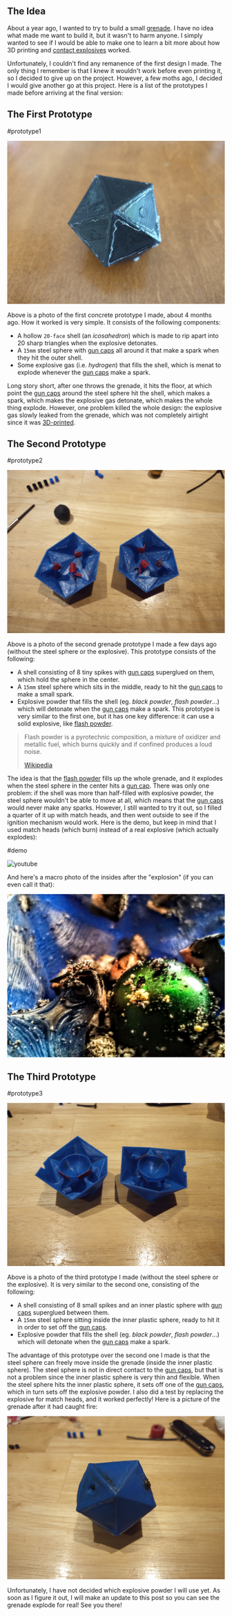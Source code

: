 ## The Idea

About a year ago, I wanted to try to build a small [grenade](https://en.wikipedia.org/wiki/Grenade). I have no idea what made me want to build it, but it wasn't to harm anyone. I simply wanted to see if I would be able to make one to learn a bit more about how 3D printing and [contact explosives](https://en.wikipedia.org/wiki/Contact_explosive) worked.

Unfortunately, I couldn't find any remanence of the first design I made. The only thing I remember is that I knew it wouldn't work before even printing it, so I decided to give up on the project. However, a few moths ago, I decided I would give another go at this project. Here is a list of the prototypes I made before arriving at the final version:

## The First Prototype

#prototype1

![first grenade prototype](./IMG_20200625_162209_0.jpg)

Above is a photo of the first concrete prototype I made, about 4 months ago. How it worked is very simple. It consists of the following components:

- A hollow `20-face` shell (an _icosahedron_) which is made to rip apart into 20 sharp triangles when the explosive detonates.
- A `15mm` steel sphere with [gun caps](https://www.google.ca/search?q=paper+gun+caps&safe=strict&tbm=isch) all around it that make a spark when they hit the outer shell.
- Some explosive gas (i.e. _hydrogen_) that fills the shell, which is menat to explode whenever the [gun caps](https://www.google.ca/search?q=paper+gun+caps&safe=strict&tbm=isch) make a spark.

Long story short, after one throws the grenade, it hits the floor, at which point the [gun caps](https://www.google.ca/search?q=paper+gun+caps&safe=strict&tbm=isch) around the steel sphere hit the shell, which makes a spark, which makes the explosive gas detonate, which makes the whole thing explode. However, one problem killed the whole design: the explosive gas slowly leaked from the grenade, which was not completely airtight since it was [3D-printed](https://en.wikipedia.org/wiki/3D_printing).

## The Second Prototype

#prototype2

![second grenade prototype](./IMG_20200621_150824_3.jpg)

Above is a photo of the second grenade prototype I made a few days ago (without the steel sphere or the explosive). This prototype consists of the following:

- A shell consisting of 8 tiny spikes with [gun caps](https://www.google.ca/search?q=paper+gun+caps&safe=strict&tbm=isch) superglued on them, which hold the sphere in the center.
- A `15mm` steel sphere which sits in the middle, ready to hit the [gun caps](https://www.google.ca/search?q=paper+gun+caps&safe=strict&tbm=isch) to make a small spark.
- Explosive powder that fills the shell (eg. _black powder_, _flash powder_...) which will detonate when the [gun caps](https://www.google.ca/search?q=paper+gun+caps&safe=strict&tbm=isch) make a spark.
  This prototype is very similar to the first one, but it has one key difference: it can use a solid explosive, like [flash powder](https://en.wikipedia.org/wiki/Flash_powder).

> Flash powder is a pyrotechnic composition, a mixture of oxidizer and metallic fuel, which burns quickly and if confined produces a loud noise.
>
> [Wikipedia](https://en.wikipedia.org/wiki/Flash_powder)

The idea is that the [flash powder](https://en.wikipedia.org/wiki/Flash_powder) fills up the whole grenade, and it explodes when the steel sphere in the center hits a [gun cap](https://www.google.ca/search?q=paper+gun+caps&safe=strict&tbm=isch). There was only one problem: if the shell was more than half-filled with explosive powder, the steel sphere wouldn't be able to move at all, which means that the [gun caps](https://www.google.ca/search?q=paper+gun+caps&safe=strict&tbm=isch) would never make any sparks. However, I still wanted to try it out, so I filled a quarter of it up with match heads, and then went outside to see if the ignition mechanism would work. Here is the demo, but keep in mind that I used match heads (which burn) instead of a real explosive (which actually explodes):

#demo

![youtube](https://www.youtube.com/embed/KWI7b-ATx7Q)

And here's a macro photo of the insides after the "explosion" (if you can even call it that):

![second grenade prototype after explosion](./IMG_20200621_155247_9.jpg)

## The Third Prototype

#prototype3

![third grenade prototype](./IMG_20200625_191507_1.jpg)

Above is a photo of the third prototype I made (without the steel sphere or the explosive). It is very similar to the second one, consisting of the following:

- A shell consisting of 8 small spikes and an inner plastic sphere with [gun caps](https://www.google.ca/search?q=paper+gun+caps&safe=strict&tbm=isch) superglued between them.
- A `15mm` steel sphere sitting inside the inner plastic sphere, ready to hit it in order to set off the [gun caps](https://www.google.ca/search?q=paper+gun+caps&safe=strict&tbm=isch).
- Explosive powder that fills the shell (eg. _black powder_, _flash powder_...) which will detonate when the [gun caps](https://www.google.ca/search?q=paper+gun+caps&safe=strict&tbm=isch) make a spark.

The advantage of this prototype over the second one I made is that the steel sphere can freely move inside the grenade (inside the inner plastic sphere). The steel sphere is not in direct contact to the [gun caps](https://www.google.ca/search?q=paper+gun+caps&safe=strict&tbm=isch), but that is not a problem since the inner plastic sphere is very thin and flexible. When the steel sphere hits the inner plastic sphere, it sets off one of the [gun caps](https://www.google.ca/search?q=paper+gun+caps&safe=strict&tbm=isch), which in turn sets off the explosive powder. I also did a test by replacing the explosive for match heads, and it worked perfectly! Here is a picture of the grenade after it had caught fire:

![third grenade prototype after it caught fire](./IMG_20200627_201009_3.jpg)

Unfortunately, I have not decided which explosive powder I will use yet. As soon as I figure it out, I will make an update to this post so you can see the grenade explode for real! See you there!
